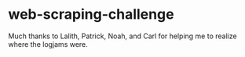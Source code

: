 # web-scraping-challenge
Much thanks to Lalith, Patrick, Noah, and Carl for helping me to realize where the logjams were.